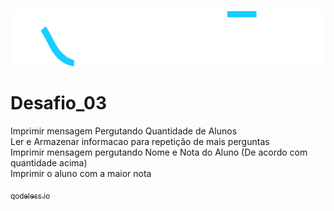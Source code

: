 ![logo](https://github.com/gitqodeless/gitqodeless/blob/main/logo3.png?raw=true)

# Desafio_03
Imprimir mensagem Pergutando Quantidade de Alunos \
Ler e Armazenar informacao para repetição de mais perguntas \
Imprimir mensagem pergutando Nome e Nota do Aluno (De acordo com quantidade acima) \
Imprimir o aluno com a maior nota 


 [<sub>qodeless.io<sub>](https://qodeless.io)
